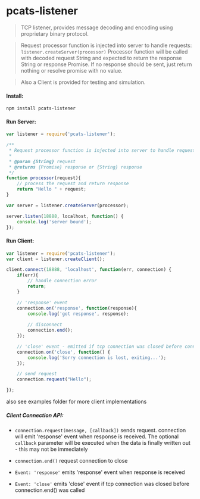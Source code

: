 pcats-listener
=================
> TCP listener, provides message decoding and encoding using proprietary binary protocol.

> Request processor function is injected into server to handle requests: ```listener.createServer(processor)``` 
Processor function will be called with decoded request String and expected to return the response String or response Promise. If no response should be sent, just return nothing or resolve promise with no value.

> Also a Client is provided for testing and simulation.

#### Install: 
```
npm install pcats-listener
```

#### Run Server:
```js
var listener = require('pcats-listener');

/**
 * Request processor function is injected into server to handle requests.
 *
 * @param {String} request
 * @returns {Promise} response or {String} response
 */
function processor(request){
    // process the request and return response
    return "Hello " + request;
}

var server = listener.createServer(processor);

server.listen(18888, localhost, function() {
    console.log('server bound');
});
```

#### Run Client:
```js
var listener = require('pcats-listener');
var client = listener.createClient();

client.connect(18888, 'localhost', function(err, connection) {
    if(err){
        // handle connection error
        return;
    }

    // 'response' event
    connection.on('response', function(response){
        console.log('got response', response);
        
        // disconnect
        connection.end();
    });

    // 'close' event - emitted if tcp connection was closed before connection.end() was called
    connection.on('close', function() {
        console.log('Sorry connection is lost, exiting...');
    });

    // send request
    connection.request("Hello");

});

```
also see examples folder for more client implementations

##### Client Connection API:
* ```connection.request(message, [callback])```
sends request. connection will emit 'response' event when response is received. The optional ```callback``` parameter will be executed when the data is finally written out - this may not be immediately

* ```connection.end()``` request connection to close

* ```Event: 'response'``` emits 'response' event when response is received

* ```Event: 'close'``` emits 'close' event if tcp connection was closed before connection.end() was called


